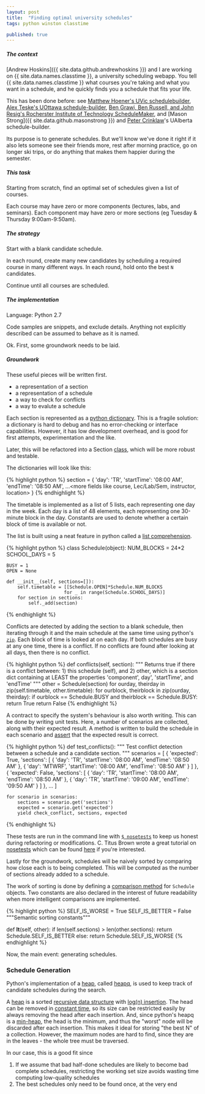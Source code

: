 ```yaml
---
layout: post
title:  "Finding optimal university schedules"
tags: python winston classtime

published: true
---
```


##### The context

[Andrew Hoskins]({{ site.data.github.andrewhoskins }}) and I are working on {{ site.data.names.classtime }}, a university scheduling webapp. You tell {{ site.data.names.classtime }} what courses you're taking and what you want in a schedule, and he quickly finds you a schedule that fits your life. 

This has been done before: see [Matthew Hoener's UVic schedulebuilder](http://schedulecourses.com/), [Alex Teske's UOttawa schedule-builder](https://github.com/alex-teske/schedule-builder), [Ben Grawi, Ben Russell, and John Resig's Rocherster Institute of Technology ScheduleMaker](http://schedule.csh.rit.edu/), and [Mason Strong]({{ site.data.github.masonstrong }}) and [Peter Crinklaw](http://blackacrebrewing.com/hey.swf)'s UAlberta schedule-builder. 

Its purpose is to generate schedules. But we'll know we've done it right if it also lets someone see their friends more, rest after morning practice, go on longer ski trips, or do anything that makes them happier during the semester.

##### This task

Starting from scratch, find an optimal set of schedules given a list of courses.

Each course may have zero or more components (lectures, labs, and seminars). Each component may have zero or more sections (eg Tuesday & Thursday 9:00am-9:50am).

##### The strategy

Start with a blank candidate schedule. 

In each round, create many new candidates by scheduling a required course in many different ways. In each round, hold onto the best `N` candidates.

Continue until all courses are scheduled.
 
##### The implementation

Language: Python 2.7

Code samples are snippets, and exclude details. Anything not explicitly described can be assumed to behave as it is named.

Ok. First, some groundwork needs to be laid.

##### Groundwork

These useful pieces will be written first.

- a representation of a section
- a representation of a schedule
- a way to check for conflicts
- a way to evalute a schedule

Each section is represented as a [python dictionary](https://docs.python.org/2/library/stdtypes.html). This is a fragile solution: a dictionary is hard to debug and has no error-checking or interface capabilities. However, it has low development overhead, and is good for first attempts, experimentation and the like.

Later, this will be refactored into a Section [class](http://www.diveintopython.net/object_oriented_framework/defining_classes.html), which will be more robust and testable.

The dictionaries will look like this:

{% highlight python %}
section = {
              'day': 'TR',
              'startTime': '08:00 AM',
              'endTime': '08:50 AM',
              ...<more fields like course, Lec/Lab/Sem, instructor, location>
          }
{% endhighlight %}

The timetable is implemented as a list of 5 lists, each representing one day in the week. Each day is a list of 48 elements, each representing one 30-minute block in the day. Constants are used to denote whether a certain block of time is available or not.

The list is built using a neat feature in python called a [list comprehension](http://www.pythonforbeginners.com/basics/list-comprehensions-in-python).

{% highlight python %}
class Schedule(object):
    NUM_BLOCKS = 24*2
    SCHOOL_DAYS = 5

    BUSY = 1
    OPEN = None

    def __init__(self, sections=[]):
        self.timetable = [[Schedule.OPEN]*Schedule.NUM_BLOCKS
                         for _ in range(Schedule.SCHOOL_DAYS)]
        for section in sections:
            self._add(section)
{% endhighlight %}

Conflicts are detected by adding the section to a blank schedule, then iterating through it and the main schedule at the same time using python's [`zip`](http://www.saltycrane.com/blog/2008/04/how-to-use-pythons-enumerate-and-zip-to/). Each block of time is looked at on each day. If both schedules are busy at any one time, there is a conflict. If no conflicts are found after looking at all days, then there is no conflict.

{% highlight python %}
def conflicts(self, section):
    """
    Returns true if there is a conflict between:
    1) this schedule (self), and
    2) other, which is a section dict containing at LEAST
    the properties 'component', day', 'startTime', and 'endTime'
    """
    other = Schedule(section)
    for ourday, theirday in zip(self.timetable, other.timetable):
        for ourblock, theirblock in zip(ourday, theirday):
            if ourblock == Schedule.BUSY and theirblock == Schedule.BUSY:
                return True
    return False
{% endhighlight %}

A contract to specify the system's behaviour is also worth writing. This can be done by writing unit tests. Here, a number of scenarios are collected, along with their expected result. A method is written to build the schedule in each scenario and [assert](https://docs.python.org/2/reference/simple_stmts.html#the-assert-statement) that the expected result is correct.

{% highlight python %}
def test_conflicts():
    """
    Test conflict detection between a schedule and
    a candidate section.
    """
    scenarios = [
        {
            'expected': True,
            'sections':
            [
                {
                    'day': 'TR',
                    'startTime': '08:00 AM',
                    'endTime': '08:50 AM'
                },
                {
                    'day': 'MTWRF',
                    'startTime': '08:00 AM',
                    'endTime': '08:50 AM'
                }
            ]
        },
        {
            'expected': False,
            'sections':
            [
                {
                    'day': 'TR',
                    'startTime': '08:00 AM',
                    'endTime': '08:50 AM'
                },
                {
                    'day': 'TR',
                    'startTime': '09:00 AM',
                    'endTime': '09:50 AM'
                }
            ]
        },
        ...<more scenarios>
    ]
    
    for scenario in scenarios:
        sections = scenario.get('sections')
        expected = scenario.get('expected')
        yield check_conflict, sections, expected
{% endhighlight %}

These tests are run in the command line with [`$ nosetests`][nosetests-read-the-docs] to keep us honest during refactoring or modifications. C. Titus Brown wrote a great tutorial on [nosetests][nosetests-read-the-docs] which can be found [here][nosetests-tutorial] if you're interested.

[nosetests-read-the-docs]: https://nose.readthedocs.org/en/latest/
[nosetests-tutorial]: http://ivory.idyll.org/articles/nose-intro.html

Lastly for the groundwork, schedules will be naively sorted by comparing how close each is to being completed. This will be computed as the number of sections already added to a schedule.

The work of sorting is done by defining a [comparison method]((http://jcalderone.livejournal.com/32837.html)) for `Schedule` objects. Two constants are also declared in the interest of future readability when more intelligent comparisons are implemented.

{% highlight python %}
SELF_IS_WORSE = True
SELF_IS_BETTER = False
"""Semantic sorting constants"""

def __lt__(self, other):
    if len(self.sections) > len(other.sections):
        return Schedule.SELF_IS_BETTER
    else:
        return Schedule.SELF_IS_WORSE
{% endhighlight %}

Now, the main event: generating schedules.

### Schedule Generation

Python's implementation of a [heap][Wikipedia-heap], called [heapq][python-heapq], is used to keep track of candidate schedules during the search.

A [heap][Wikipedia-heap] is a sorted [recursive data structure][Wikipedia-recursive-data-structure] with [log(n) insertion][Wikipedia-big-oh-notation]. The head can be removed in [constant time][Wikipedia-big-oh-notation], so its size can be restricted easily by always removing the head after each insertion. And, since python's heapq is a [min-heap][Wikipedia-img-min-heap], the head is the minimum, and thus the "worst" node will be discarded after each insertion. This makes it ideal for storing "the best N" of a collection. However, the maximum nodes are hard to find, since they are in the leaves - the whole tree must be traversed.

In our case, this is a good fit since

1) If we assume that bad half-done schedules are likely to become bad complete schedules, restricting the working set size avoids wasting time computing low-quality schedules
2) The best schedules only need to be found once, at the very end

[Wikipedia-recursive-data-structure]: http://en.wikipedia.org/wiki/Recursive_data_type
[Wikipedia-heap]: http://en.wikipedia.org/wiki/Heap_%28data_structure%29
[Wikipedia-img-min-heap]: upload.wikimedia.org/wikipedia/commons/6/69/Min-heap.png
[Wikipedia-big-oh-notation]: http://en.wikipedia.org/wiki/Time_complexity#Table_of_common_time_complexities
[python-heapq]: https://docs.python.org/2/library/heapq.html


